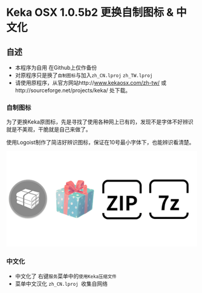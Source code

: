 # Keka OSX 1.0.5b2 更换自制图标 & 中文化

## 自述
- 本程序为自用 在Github上仅作备份
- 对原程序只是换了`自制图标`与加入`zh_CN.lproj` `zh_TW.lproj`
- 请使用原程序，从官方网站http://www.kekaosx.com/zh-tw/ 或http://sourceforge.net/projects/keka/ 处下载。

### 自制图标
为了更换Keka原图标，先是寻找了使用各种网上已有的，发现不是字体不好辨识就是不美观，干脆就是自己来做了。

使用Logoist制作了简洁好辨识图标，保证在10号最小字体下，也能辨识看清楚。

![](https://github.com/Leeatmy/Keka_Chinese/blob/master/Screenshot/look%20icon.png)

### 中文化
- 中文化了 右键`服务`菜单中的`使用Keka压缩文件`
- 菜单中文汉化 `zh_CN.lproj `收集自网络
